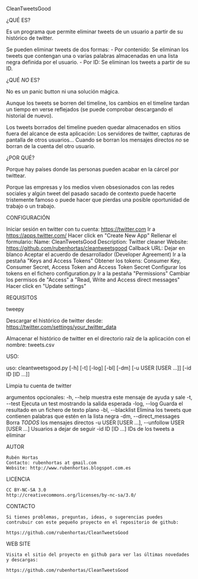 CleanTweetsGood

¿QUÉ ES?

Es un programa que permite eliminar tweets de un usuario a partir de su histórico de twitter.

Se pueden eliminar tweets de dos formas:
    - Por contenido: Se eliminan los tweets que contengan una o varias palabras
         almacenadas en una lista negra definida por el usuario.
    - Por ID: Se eliminan los tweets a partir de su ID.

¿QUÉ *NO* ES?

No es un panic button ni una solución mágica. 

Aunque los tweets se borren del timeline, los cambios en el timeline tardan un tiempo en verse reflejados
(se puede comprobar descargando el historial de nuevo).

Los tweets borrados del timeline pueden quedar almacenados en sitios fuera del alcance de esta aplicación:
Los servidores de twitter, capturas de pantalla de otros usuarios... 
Cuando se borran los mensajes directos *no* se borran de la cuenta del otro usuario.

¿POR QUÉ?

Porque hay países donde las personas pueden  acabar en la cárcel por twittear.

Porque las empresas y los medios viven obsesionados con las redes sociales y algún tweet del pasado sacado 
de contexto puede hacerte tristemente famoso o puede hacer que pierdas una posible oportunidad de trabajo
o un trabajo.


CONFIGURACIÓN
    
Iniciar sesión en twitter con tu cuenta: https://twitter.com
Ir a https://apps.twitter.com/ 
    Hacer click en "Create New App"
    Rellenar el formulario:
        Name: CleanTweetsGood
        Description: Twitter cleaner
        Website: https://github.com/rubenhortas/cleantweetsgood
        Callback URL: Dejar en blanco
    Aceptar el acuerdo de desarrollador (Developer Agreement)
    Ir a la pestaña "Keys and Access Tokens"
        Obtener los tokens: Consumer Key, Consumer Secret, Access Token and Access Token Secret
        Configurar los tokens en el fichero configuration.py
    Ir a la pestaña "Permissions"
        Cambiar los permisos de "Access" a "Read, Write and Access direct messages"
    Hacer click en "Update settings"
    
    
REQUISITOS

tweepy

Descargar el histórico de twitter desde: https://twitter.com/settings/your_twitter_data

Almacenar el histórico de twitter en el directorio raíz de la aplicación con el nombre: tweets.csv

USO:

uso: cleantweetsgood.py [-h] [-t] [-log] [-bl] [-dm] [-u USER [USER ...]]
                        [-id ID [ID ...]]

Limpia tu cuenta de twitter

argumentos opcionales:
	-h, --help            muestra este mensaje de ayuda y sale
	-t, --test            Ejecuta un test mostrando la salida esperada
	-log, --log           Guarda el resultado en un fichero de texto plano
	-bl, --blacklist      Elimina los tweets que contienen palabras que estén en la lista negra
	-dm, --direct_messages
		                  Borra *TODOS* los mensajes directos
	-u USER [USER ...], --unfollow USER [USER ...]
  	                      Usuarios a dejar de seguir
	-id ID [ID ...]       IDs de los tweets a eliminar


AUTOR

    Rubén Hortas
    Contacto: rubenhortas at gmail.com
    Website: http://www.rubenhortas.blogspot.com.es

LICENCIA

    CC BY-NC-SA 3.0
    http://creativecommons.org/licenses/by-nc-sa/3.0/

CONTACTO

    Si tienes problemas, preguntas, ideas, o sugerencias puedes
    contrubuir con este pequeño proyecto en el repositorio de github:

    https://github.com/rubenhortas/CleanTweetsGood

WEB SITE

    Visita el sitio del proyecto en github para ver las últimas novedades y descargas:

    https://github.com/rubenhortas/CleanTweetsGood

